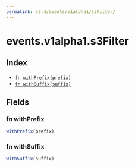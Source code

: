 ```yaml
---
permalink: /3.4/events/v1alpha1/s3Filter/
---
```


# events.v1alpha1.s3Filter



## Index

* [`fn withPrefix(prefix)`](#fn-withprefix)
* [`fn withSuffix(suffix)`](#fn-withsuffix)

## Fields

### fn withPrefix

```ts
withPrefix(prefix)
```



### fn withSuffix

```ts
withSuffix(suffix)
```

